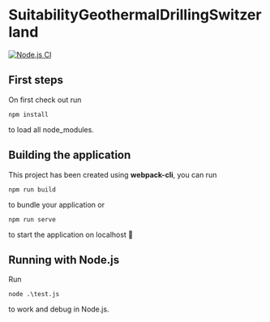 # SuitabilityGeothermalDrillingSwitzerland

[![Node.js CI](https://github.com/SFOE/SuitabilityGeothermalDrillingSwitzerland/actions/workflows/node.js.yml/badge.svg)](https://github.com/SFOE/SuitabilityGeothermalDrillingSwitzerland/actions/workflows/node.js.yml)

## First steps
On first check out run
```
npm install
```
to load all node_modules.


## Building the application
This project has been created using **webpack-cli**, you can run

```
npm run build
```

to bundle your application or

```
npm run serve
```

to start the application on localhost 🚀

## Running with Node.js
Run 
```
node .\test.js
```
to work and debug in Node.js.
